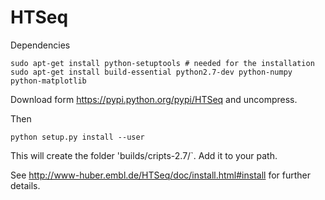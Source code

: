 HTSeq
=====

Dependencies

    sudo apt-get install python-setuptools # needed for the installation
    sudo apt-get install build-essential python2.7-dev python-numpy python-matplotlib

Download form <https://pypi.python.org/pypi/HTSeq> and uncompress.

Then 

    python setup.py install --user

This will create the folder 'builds/cripts-2.7/`. Add it to your path.


See 
<http://www-huber.embl.de/HTSeq/doc/install.html#install>
for further details.
